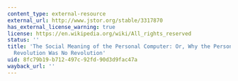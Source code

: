 ```yaml
---
content_type: external-resource
external_url: http://www.jstor.org/stable/3317870
has_external_license_warning: true
license: https://en.wikipedia.org/wiki/All_rights_reserved
status: ''
title: 'The Social Meaning of the Personal Computer: Or, Why the Personal Computer
  Revolution Was No Revolution'
uid: 8fc79b19-b712-497c-92fd-90d3d9fac47a
wayback_url: ''
---
```

